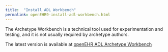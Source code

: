 ```yaml
---
title:  "Install ADL Workbench"
permalink: openEHR9-install-adl-workbench.html
---
```



The Archetype Workbench is a technical tool used for experimentation and testing, and it is not usually required by archetype authors.

The latest version is available at
[openEHR ADL Archetype Workbench](http://www.openehr.org/downloads/ADLworkbench/home)
